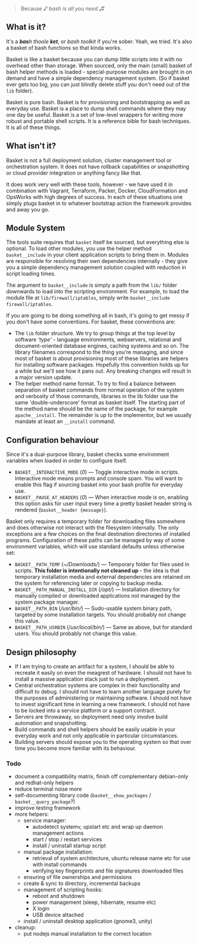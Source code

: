> Because *&#9834; bash is all you need &#9835;*

## What is it?

It's a <em><strong>bas</strong>h thoole <strong>ket</strong></em>, or *bash toolkit* if you're sober. Yeah, we tried. It's also a basket of bash functions so that kinda works.

Basket is like a basket because you can dump little scripts into it with no overhead other than storage. When sourced, only the main (small) basket of bash helper methods is loaded - special-purpose modules are brought in on demand and have a simple dependency management system. (So if basket ever gets too big, you can just blindly delete stuff you don't need out of the `lib` folder).

Basket is pure bash. Basket is for provisioning and bootstrapping as well as everyday use. Basket is a place to dump shell commands where they may one day be useful. Basket is a set of low-level wrappers for writing more robust and portable shell scripts. It is a reference bible for bash techniques. It is all of these things.



## What isn't it?

Basket is not a full deployment solution, cluster management tool or orchestration system. It does not have rollback capabilities or snapshotting or cloud provider integration or anything fancy like that.

It does work very well with these tools, however - we have used it in combination with Vagrant, Terraform, Packer, Docker, CloudFormation and OpsWorks with high degrees of success. In each of these situations one simply plugs basket in to whatever bootstrap action the framework provides and away you go.



## Module System

The tools suite requires that `basket` itself be sourced, but everything else is optional. To load other modules, you use the helper method `basket__include` in your client application scripts to bring them in. Modules are responsible for resolving their own dependencies internally - they give you a simple dependency management solution coupled with reduction in script loading times.

The argument to `basket__include` is simply a path from the `lib/` folder downwards to load into the scripting environment. For example, to load the module file at `lib/firewall/iptables`, simply write `basket__include firewall/iptables`.

If you are going to be doing something all in bash, it's going to get messy if you don't have some conventions. For basket, these conventions are:

- The `lib` folder structure. We try to group things at the top level by software *'type'* - language environments, webservers, relational and document-oriented database engines, caching systems and so on. The library filenames correspond to the thing you're managing, and since most of basket is about provisioning most of these libraries are helpers for installing software packages. Hopefully this convention holds up for a while but we'll see how it pans out. Any breaking changes will result in a major version update.
- The helper method name format. To try to find a balance between separation of basket commands from normal operation of the system and verbosity of those commands, libraries in the lib folder use the same 'double-underscore' format as basket itself. The starting part of the method name should be the name of the package, for example `apache__install`. The remainder is up to the implementor, but we usually mandate at least an `__install` command.



## Configuration behaviour

Since it's a dual-purpose library, basket checks some environment variables when loaded in order to configure itself.

- `BASKET__INTERACTIVE_MODE` (*0*) &mdash; Toggle interactive mode in scripts. Interactive mode means prompts and console spam. You will want to enable this flag if sourcing basket into your bash profile for everyday use.
- `BASKET__PAUSE_AT_HEADERS` (*0*) &mdash; When interactive mode is on, enabling this option asks for user input every time a pretty basket header string is rendered (`basket__header {message}`).

Basket only requires a temporary folder for downloading files somewhere and does otherwise not interact with the filesystem internally. The only exceptions are a few choices on the final destination directories of installed programs. Configuration of these paths can be managed by way of some environment variables, which will use standard defaults unless otherwise set:

- `BASKET__PATH_TEMP` (*~/Downloads/*) &mdash; Temporary folder for files used in scripts. **This folder is intentionally not cleaned up** - the idea is that temporary installation media and external dependencies are retained on the system for referencing later or copying to backup media.
- `BASKET__PATH_MANUAL_INSTALL_DIR` (*/opt/*) &mdash; Installation directory for manually compiled or downloaded applications not managed by the system package manager.
- `BASKET__PATH_BIN` (*/usr/bin/*) &mdash; Sudo-usable system binary path, targeted by some installation targets. You should probably not change this value.
- `BASKET__PATH_USRBIN` (*/usr/local/bin/*) &mdash; Same as above, but for standard users. You should probably not change this value.



## Design philosophy

- If I am trying to create an artifact for a system, I should be able to recreate it easily on even the meagrest of hardware. I should not have to install a massive application stack just to run a deployment.
- Central orchestration systems are complex in their functionality and difficult to debug. I should not have to learn another language purely for the purposes of administering or maintaining software. I should not have to invest significant time in learning a new framework. I should not have to be locked into a service platform or a support contract.
- Servers are throwaway, so deployment need only involve build automation and snapshotting.
- Build commands and shell helpers should be easily usable in your everyday work and not only applicable in particular circumstances.
- Building servers should expose you to the operating system so that over time you become more familiar with its behaviour.



### Todo

- document a compatibility matrix, finish off complementary debian-only and redhat-only helpers
- reduce terminal noise more
- self-documenting library code (`basket__show_packages` / `basket__query_package`?)
- improve testing framework
- more helpers:
    - service manager:
        - autodetect systemv, upstart etc and wrap up daemon management actions
        - start / stop / restart services
        - install / uninstall startup script
    - manual package installation:
        - retrieval of system architecture, ubuntu release name etc for use with install commands
        - verifying key fingerprints and file signatures downloaded files
    - ensuring of file ownerships and permissions
    - create & sync to directory, incremental backups
    - management of scripting hooks:
        - reboot and shutdown
        - power management (sleep, hibernate, resume etc)
        - X login
        - USB device attached
    - install / uninstall desktop application (gnome3, unity)
- cleanup:
    - put nodejs manual installation to the correct location
